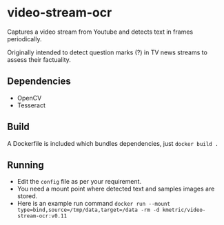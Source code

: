 # video-stream-ocr

Captures a video stream from Youtube and detects text in frames periodically.

Originally intended to detect question marks (?) in TV news streams to assess their factuality.

## Dependencies
- OpenCV
- Tesseract

## Build
A Dockerfile is included which bundles dependencies, just `docker build .`

## Running
- Edit the `config` file as per your requirement.
- You need a mount point where detected text and samples images are stored.
- Here is an example run command ``` docker run --mount type=bind,source=/tmp/data,target=/data -rm -d kmetric/video-stream-ocr:v0.11 ```

